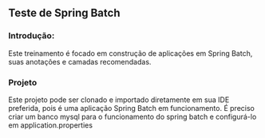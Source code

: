 ## Teste de Spring Batch

### Introdução:

Este treinamento é focado em construção de aplicações em Spring Batch, suas anotações e camadas recomendadas.


### Projeto

Este projeto pode ser clonado e importado diretamente em sua IDE preferida, pois é uma aplicação Spring Batch em funcionamento.
É preciso criar um banco mysql para o funcionamento do spring batch e configurá-lo em application.properties
